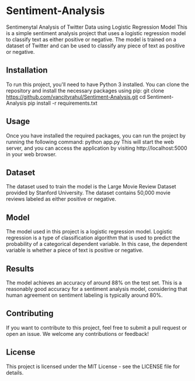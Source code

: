 # Sentiment-Analysis
Sentimenytal Analysis of Twitter Data  using Logistic Regression Model
This is a simple sentiment analysis project that uses a logistic regression model to classify text as either positive or negative. The model is trained on a dataset of Twitter and can be used to classify any piece of text as positive or negative.

## Installation
To run this project, you'll need to have Python 3 installed. You can clone the repository and install the necessary packages using pip:
git clone https://github.com/vancityrahul/Sentiment-Analysis.git
cd Sentiment-Analysis
pip install -r requirements.txt

## Usage
Once you have installed the required packages, you can run the project by running the following command:
python app.py
This will start the web server, and you can access the application by visiting http://localhost:5000 in your web browser.

## Dataset
The dataset used to train the model is the Large Movie Review Dataset provided by Stanford University. The dataset contains 50,000 movie reviews labeled as either positive or negative.

## Model
The model used in this project is a logistic regression model. Logistic regression is a type of classification algorithm that is used to predict the probability of a categorical dependent variable. In this case, the dependent variable is whether a piece of text is positive or negative.

## Results
The model achieves an accuracy of around 88% on the test set. This is a reasonably good accuracy for a sentiment analysis model, considering that human agreement on sentiment labeling is typically around 80%.

## Contributing
If you want to contribute to this project, feel free to submit a pull request or open an issue. We welcome any contributions or feedback!

## License
This project is licensed under the MIT License - see the LICENSE file for details.
